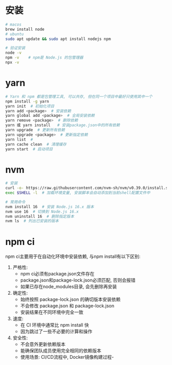# 安装
```bash
# macos
brew install node
# ubuntu
sudo apt update && sudo apt install nodejs npm

# 验证安装
node -v
npm -v    # npm是 Node.js 的包管理器
npx -v
```

# yarn
```bash
# Yarn 和 npm 都是包管理工具, 可以共存, 但在同一个项目中最好只使用其中一个
npm install -g yarn
yarn init  # 初始化项目
yarn add <package>  # 安装依赖
yarn global add <package>  # 全局安装依赖
yarn remove <package>  # 删除依赖
yarn 或 yarn install   # 安装package.json中的所有依赖
yarn upgrade  # 更新所有依赖
yarn upgrade <package>  # 更新指定依赖
yarn list  # 
yarn cache clean  # 清理缓存
yarn start  # 启动项目
```

# nvm
```bash
# 安装
curl -o- https://raw.githubusercontent.com/nvm-sh/nvm/v0.39.0/install.sh | bash
exec $SHELL -l  # 加载环境变量, 安装脚本会自动添加到当前shell配置文件中

# 常用命令
nvm install 16  # 安装 Node.js 16.x 版本
nvm use 16  # 切换到 Node.js 16.x
nvm uninstall 16  # 删除指定版本
nvm ls  # 列出已安装的版本
```

# npm ci
npm ci主要用于在自动化环境中安装依赖, 与npm install有以下区别:
1. 严格性:
   - npm ci必须有package.json文件存在
   - package.json和package-lock.json必须匹配, 否则会报错
   - 如果已存在node_modules目录, 会先删除再安装
2. 确定性:
   - 始终按照 package-lock.json 的确切版本安装依赖
   - 不会修改 package.json 和 package-lock.json
   - 安装结果在不同环境中完全一致
3. 速度:
   - 在 CI 环境中通常比 npm install 快
   - 因为跳过了一些不必要的计算和操作
4. 安全性:
   - 不会意外更新依赖版本
   - 能确保团队成员使用完全相同的依赖版本
   - 使用场景: CI/CD流程中, Docker镜像构建过程-
